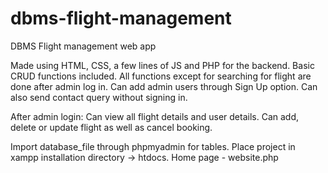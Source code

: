 # dbms-flight-management
DBMS Flight management web app

Made using HTML, CSS, a few lines of JS and PHP for the backend.
Basic CRUD functions included.
All functions except for searching for flight are done after admin log in. Can add admin users through Sign Up option.
Can also send contact query without signing in.

After admin login:
Can view all flight details and user details.
Can add, delete or update flight as well as cancel booking.

Import database_file through phpmyadmin for tables.
Place project in xampp installation directory -> htdocs.
Home page - website.php